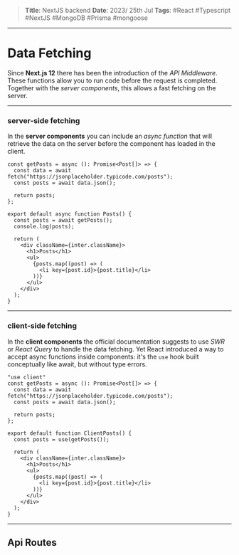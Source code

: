 > **Title**: NextJS backend
> **Date**: 2023/ 25th Jul
> **Tags**: #React #Typescript #NextJS #MongoDB #Prisma #mongoose
---
# Data Fetching
Since **Next.js 12** there has been the introduction of the *API Middleware*. These functions allow you to run code before the request is completed. Together with the *server components*, this allows a fast fetching on the server.
___
### server-side fetching
In the **server components** you can include an *async function* that will retrieve the data on the server before the component has loaded in the client.
```TS
const getPosts = async (): Promise<Post[]> => {
  const data = await fetch("https://jsonplaceholder.typicode.com/posts");
  const posts = await data.json();

  return posts;
};

export default async function Posts() {
  const posts = await getPosts();
  console.log(posts);

  return (
    <div className={inter.className}>
      <h1>Posts</h1>
      <ul>
        {posts.map((post) => (
          <li key={post.id}>{post.title}</li>
        ))}
      </ul>
    </div>
  );
}
```
---
### client-side fetching
In the **client components** the official documentation suggests to use *SWR* or *React Query* to handle the data fetching. Yet React introduced a way to accept async functions inside components: it's the `use` hook built conceptually like await, but without type errors.
```TS
"use client"
const getPosts = async (): Promise<Post[]> => {
  const data = await fetch("https://jsonplaceholder.typicode.com/posts");
  const posts = await data.json();

  return posts;
};

export default function ClientPosts() {
  const posts = use(getPosts());

  return (
    <div className={inter.className}>
      <h1>Posts</h1>
      <ul>
        {posts.map((post) => (
          <li key={post.id}>{post.title}</li>
        ))}
      </ul>
    </div>
  );
}
```
---
## Api Routes


